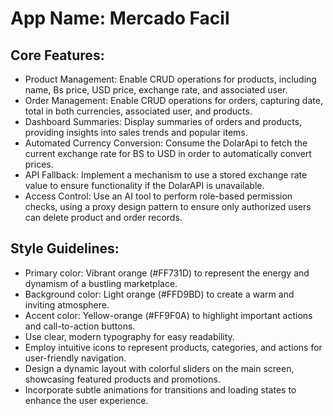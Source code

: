 # **App Name**: Mercado Facil

## Core Features:

- Product Management: Enable CRUD operations for products, including name, Bs price, USD price, exchange rate, and associated user.
- Order Management: Enable CRUD operations for orders, capturing date, total in both currencies, associated user, and products.
- Dashboard Summaries: Display summaries of orders and products, providing insights into sales trends and popular items.
- Automated Currency Conversion: Consume the DolarApi to fetch the current exchange rate for BS to USD in order to automatically convert prices.
- API Fallback: Implement a mechanism to use a stored exchange rate value to ensure functionality if the DolarAPI is unavailable.
- Access Control: Use an AI tool to perform role-based permission checks, using a proxy design pattern to ensure only authorized users can delete product and order records.

## Style Guidelines:

- Primary color: Vibrant orange (#FF731D) to represent the energy and dynamism of a bustling marketplace.
- Background color: Light orange (#FFD9BD) to create a warm and inviting atmosphere.
- Accent color: Yellow-orange (#FF9F0A) to highlight important actions and call-to-action buttons.
- Use clear, modern typography for easy readability.
- Employ intuitive icons to represent products, categories, and actions for user-friendly navigation.
- Design a dynamic layout with colorful sliders on the main screen, showcasing featured products and promotions.
- Incorporate subtle animations for transitions and loading states to enhance the user experience.